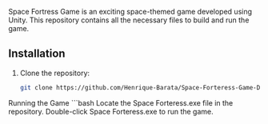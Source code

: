 Space Fortress Game is an exciting space-themed game developed using Unity. This repository contains all the necessary files to build and run the game.

## Installation
1. Clone the repository:
   ```bash
   git clone https://github.com/Henrique-Barata/Space-Forteress-Game-Develop.git

Running the Game
    ```bash
    Locate the Space Forteress.exe file in the repository.
    Double-click Space Forteress.exe to run the game.

